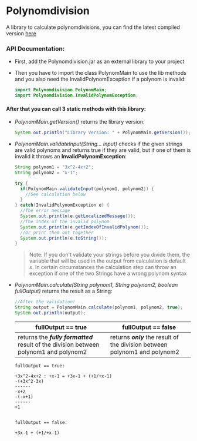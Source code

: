 # Polynomdivision
A library to calculate polynomdivisions, you can find the latest compiled version [here](https://github.com/Lakinator/Polynomdivision/tree/master/compiled)

### API Documentation:
- First, add the Polynomdivision.jar as an external library to your project
- Then you have to import the class PolynomMain to use the lib methods and you also need the InvalidPolynomException if a polynom is invalid:

  ```Java
  import Polynomdivision.PolynomMain;
  import Polynomdivision.InvalidPolynomException;
  ```
 #### After that you can call 3 static methods with this library:
  - *PolynomMain.getVersion()* returns the library version:
  
    ```Java
    System.out.println("Library Version: " + PolynomMain.getVersion());
    ```
  - *PolynomMain.validateInput(String... input)* checks if the given strings are valid polynoms and returns true if they are valid, but if one of them is invalid it throws an **InvalidPolynomException**:
  
    ```Java
    String polynom1 = "3x^2-4x+2";
    String polynom2 = "x-1";
    
    try {
      if(PolynomMain.validateInput(polynom1, polynom2)) {
        //See calculation below
      }
    } catch(InvalidPolynomException e) {
      //The error message
      System.out.println(e.getLocalizedMessage());
      //The index of the invalid polynom
      System.out.println(e.getIndexOfInvalidPolynom());
      //Or print them out together
      System.out.println(e.toString());
    }
    ```
     > Note: If you don't validate your strings before you divide them, the variable that will be used in the output from calculation is default *x*. In certain circumstances the calculation step can throw an exception if one of the two Strings have a wrong polynom syntax
  - *PolynomMain.calculate(String polynom1, String polynom2, boolean fullOutput)* returns the result as a String: 
  
    ```Java
    //After the validation!
    String output = PolynomMain.calculate(polynom1, polynom2, true);
    System.out.println(output);
    ```
    |fullOutput == true|fullOutput == false|
    |---|---|
    |returns the ***fully formatted*** result of the division between polynom1 and polynom2|returns ***only*** the result of the division between polynom1 and polynom2|
    
     ```
     fullOutput == true:
     
     +3x^2-4x+2 : +x-1 = +3x-1 + (+1/+x-1)
     -(+3x^2-3x)
     ------
     -x+2
     -(-x+1)
     ------
     +1
     
     
     fullOutput == false:
     
     +3x-1 + (+1/+x-1)
    
     ```
